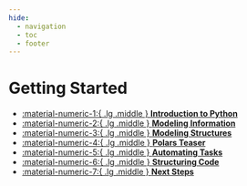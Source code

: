 ```yaml
---
hide:
  - navigation
  - toc
  - footer
---
```

# Getting Started

<div class="grid cards" markdown>


-   [:material-numeric-1:{ .lg .middle } __Introduction to Python__](python-intro.md)
-   [:material-numeric-2:{ .lg .middle } __Modeling Information__](modeling-information.md)
-   [:material-numeric-3:{ .lg .middle } __Modeling Structures__](modeling-structures.md)
-   [:material-numeric-4:{ .lg .middle } __Polars Teaser__](polars-teaser.md)
-   [:material-numeric-5:{ .lg .middle } __Automating Tasks__](task-automation.md)
-   [:material-numeric-6:{ .lg .middle } __Structuring Code__](code-organization.md)
-   [:material-numeric-7:{ .lg .middle } __Next Steps__](next-steps.md)





</div>
